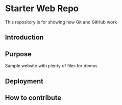 # Starter Web Repo

This repository is for showing how Git and GitHub work
## Introduction


## Purpose

Sample website with plenty of files for demos

## Deployment

## How to contribute